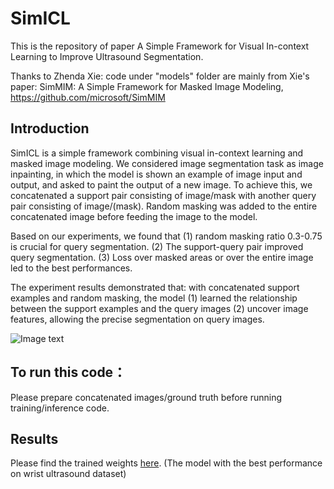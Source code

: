 # SimICL

This is the repository of paper A Simple Framework for Visual In-context Learning  to Improve Ultrasound Segmentation.

Thanks to Zhenda Xie: code under "models" folder are mainly from Xie's paper: SimMIM: A Simple Framework for Masked Image Modeling, https://github.com/microsoft/SimMIM

## Introduction

SimICL is a simple framework combining visual in-context learning and masked image modeling. We considered image segmentation task as image inpainting, in which the model is shown an example of image input and output, and asked to paint the output of a new image. To achieve this, we concatenated a support pair consisting of image/mask with another query pair consisting of image/(mask). Random masking was added to the entire concatenated image before feeding the image to the model. 

Based on our experiments, we found that (1) random masking ratio 0.3-0.75 is crucial for query segmentation. (2) The support-query pair improved query segmentation. (3) Loss over masked areas or over the entire image led to the best performances. 

The experiment results demonstrated that: with concatenated support examples and random masking, the model (1) learned the relationship between the support examples and the query images (2) uncover image features, allowing the precise segmentation on query images.

![Image text](https://github.com/yuyue2uofa/SimICL/blob/main/figures/figure1.jpg)
## To run this code：

Please prepare concatenated images/ground truth before running training/inference code.

## Results

Please find the trained weights [here](https://drive.google.com/file/d/1CJJiyNcC53chDeWVoqRgU493RyL3fWnX/view?usp=sharing). (The model with the best performance on wrist ultrasound dataset)
